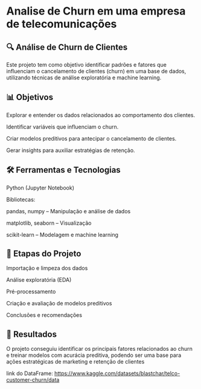 # Analise de Churn em uma empresa de telecomunicações
## 🔍 Análise de Churn de Clientes
Este projeto tem como objetivo identificar padrões e fatores que influenciam o cancelamento de clientes (churn) em uma base de dados, utilizando técnicas de análise exploratória e machine learning.

## 📊 Objetivos
Explorar e entender os dados relacionados ao comportamento dos clientes.

Identificar variáveis que influenciam o churn.

Criar modelos preditivos para antecipar o cancelamento de clientes.

Gerar insights para auxiliar estratégias de retenção.

## 🛠️ Ferramentas e Tecnologias
Python (Jupyter Notebook)

Bibliotecas:

pandas, numpy – Manipulação e análise de dados

matplotlib, seaborn – Visualização

scikit-learn – Modelagem e machine learning

## 🧪 Etapas do Projeto
Importação e limpeza dos dados

Análise exploratória (EDA)

Pré-processamento

Criação e avaliação de modelos preditivos

Conclusões e recomendações


## 🚀 Resultados
O projeto conseguiu identificar os principais fatores relacionados ao churn e treinar modelos com  acurácia preditiva, podendo ser uma base para ações estratégicas de marketing e retenção de clientes

link do DataFrame: https://www.kaggle.com/datasets/blastchar/telco-customer-churn/data
